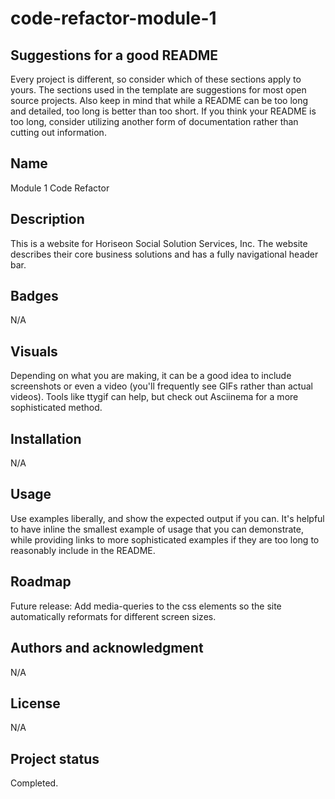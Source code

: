 # code-refactor-module-1

## Suggestions for a good README
Every project is different, so consider which of these sections apply to yours. The sections used in the template are suggestions for most open source projects. Also keep in mind that while a README can be too long and detailed, too long is better than too short. If you think your README is too long, consider utilizing another form of documentation rather than cutting out information.

## Name
Module 1 Code Refactor

## Description
This is a website for Horiseon Social Solution Services, Inc. The website describes their core business solutions and has a fully navigational header bar.

## Badges
N/A

## Visuals
Depending on what you are making, it can be a good idea to include screenshots or even a video (you'll frequently see GIFs rather than actual videos). Tools like ttygif can help, but check out Asciinema for a more sophisticated method.

## Installation
N/A

## Usage
Use examples liberally, and show the expected output if you can. It's helpful to have inline the smallest example of usage that you can demonstrate, while providing links to more sophisticated examples if they are too long to reasonably include in the README.


## Roadmap
Future release: Add media-queries to the css elements so the site automatically reformats for different screen sizes.

## Authors and acknowledgment
N/A

## License
N/A

## Project status
Completed.
